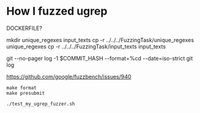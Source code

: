# How I fuzzed ugrep

DOCKERFILE?

mkdir unique_regexes input_texts
cp -r ../../../FuzzingTask/unique_regexes unique_regexes
cp -r ../../../FuzzingTask/input_texts input_texts

git --no-pager log -1 $COMMIT_HASH --format=%cd --date=iso-strict
git log

https://github.com/google/fuzzbench/issues/940

```shell
make format
make presubmit

./test_my_ugrep_fuzzer.sh
```
